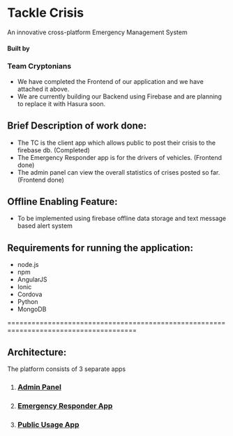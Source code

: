 # Tackle Crisis

An innovative cross-platform Emergency Management System

#### Built by 
### Team Cryptonians


* We have completed the Frontend of our application and we have attached it above.
* We are currently building our Backend using Firebase and are planning to replace it with Hasura soon.

## Brief Description of work done:
* The TC is the client app which allows public to post their crisis to the firebase db. (Completed)
* The Emergency Responder app is for the drivers of vehicles. (Frontend done)
* The admin panel can view the overall statistics of crises posted so far.(Frontend done)

## Offline Enabling Feature: 
* To be implemented using firebase offline data storage and text message based alert system

## Requirements for running the application:
* node.js
* npm
* AngularJS
* Ionic 
* Cordova
* Python
* MongoDB

======================================================================================
## Architecture: 
The platform consists of 3 separate apps

1. ### [Admin Panel](https://github.com/akash227/AdminPanelTC)

2. ### [Emergency Responder App](https://github.com/lokibg2/TC-Driver)

3. ### [Public Usage App](https://github.com/lokibg2/TC)
